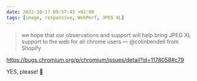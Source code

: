 ```yaml
---
date: 2022-10-17 09:57:43 +02:00
tags: [image, responsive, WebPerf, JPEG XL]
---
```


> we hope that our observations and support will help bring JPEG XL support to the web for all chrome users
> — @colinbendell from Shopify

https://bugs.chromium.org/p/chromium/issues/detail?id=1178058#c79

YES, please! 🙏
